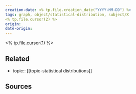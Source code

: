 ```yaml
---
creation-date: <% tp.file.creation_date("YYYY-MM-DD") %>
tags: graph, object/statistical-distribution, subject/X
<% tp.file.cursor(2) %>
origin: 
date-origin:
---
```

<% tp.file.cursor(1) %>

## Related
- topic:: [[topic-statistical distributions]]

## Sources
